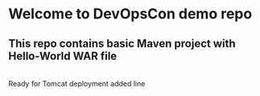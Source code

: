 # Welcome to DevOpsCon demo repo
## This repo contains basic Maven project with Hello-World WAR file 
<BR> Ready for Tomcat deployment 
added line
